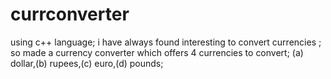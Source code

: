 # currconverter
using c++ language;
i have always found interesting to convert currencies ;
so made a currency converter which offers 4 currencies to convert;
(a) dollar,(b) rupees,(c) euro,(d) pounds;

